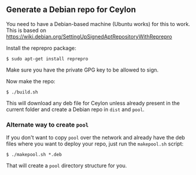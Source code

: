 ## Generate a Debian repo for Ceylon

You need to have a Debian-based machine (Ubuntu works) for this to work. This is based on 
https://wiki.debian.org/SettingUpSignedAptRepositoryWithReprepro

Install the reprepro package:

    $ sudo apt-get install reprepro

Make sure you have the private GPG key to be allowed to sign.

Now make the repo:

    $ ./build.sh

This will download any deb file for Ceylon unless already present in the current folder
and create a Debian repo in `dist` and `pool`.

### Alternate way to create `pool`

If you don't want to copy `pool` over the network and already have the deb files where you
want to deploy your repo, just run the `makepool.sh` script:

    $ ./makepool.sh *.deb

That will create a `pool` directory structure for you.
